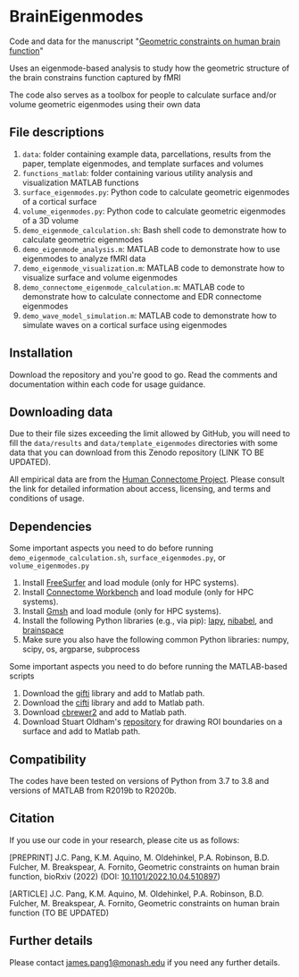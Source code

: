 # BrainEigenmodes
Code and data for the manuscript "[Geometric constraints on human brain function](https://www.biorxiv.org/content/10.1101/2022.10.04.510897v1)"

Uses an eigenmode-based analysis to study how the geometric structure of the brain constrains function captured by fMRI

The code also serves as a toolbox for people to calculate surface and/or volume geometric eigenmodes using their own data

## File descriptions

1. `data`: folder containing example data, parcellations, results from the paper, template eigenmodes, and template surfaces and volumes
2. `functions_matlab`: folder containing various utility analysis and visualization MATLAB functions
3. `surface_eigenmodes.py`: Python code to calculate geometric eigenmodes of a cortical surface
4. `volume_eigenmodes.py`: Python code to calculate geometric eigenmodes of a 3D volume
5. `demo_eigenmode_calculation.sh`: Bash shell code to demonstrate how to calculate geometric eigenmodes
6. `demo_eigenmode_analysis.m`: MATLAB code to demonstrate how to use eigenmodes to analyze fMRI data
7. `demo_eigenmode_visualization.m`: MATLAB code to demonstrate how to visualize surface and volume eigenmodes
8. `demo_connectome_eigenmode_calculation.m`: MATLAB code to demonstrate how to calculate connectome and EDR connectome eigenmodes
9. `demo_wave_model_simulation.m`: MATLAB code to demonstrate how to simulate waves on a cortical surface using eigenmodes

## Installation

Download the repository and you're good to go.
Read the comments and documentation within each code for usage guidance.

## Downloading data

Due to their file sizes exceeding the limit allowed by GitHub, you will need to fill the `data/results` and `data/template_eigenmodes` directories with some data that you can download from this Zenodo repository (LINK TO BE UPDATED).

All empirical data are from the [Human Connectome Project](https://db.humanconnectome.org/). Please consult the link for detailed information about access, licensing, and terms and conditions of usage.

## Dependencies

Some important aspects you need to do before running `demo_eigenmode_calculation.sh`, `surface_eigenmodes.py`, or `volume_eigenmodes.py`

1. Install [FreeSurfer](https://surfer.nmr.mgh.harvard.edu/fswiki/DownloadAndInstall) and load module (only for HPC systems).
2. Install [Connectome Workbench](https://www.humanconnectome.org/software/get-connectome-workbench) and load module (only for HPC systems).
3. Install [Gmsh](https://gmsh.info/) and load module (only for HPC systems).
4. Install the following Python libraries (e.g., via pip): [lapy](https://github.com/Deep-MI/LaPy), [nibabel](https://nipy.org/nibabel/), and [brainspace](https://brainspace.readthedocs.io/en/latest/pages/install.html)
5. Make sure you also have the following common Python libraries: numpy, scipy, os, argparse, subprocess

Some important aspects you need to do before running the MATLAB-based scripts

1. Download the [gifti](https://github.com/gllmflndn/gifti) library and add to Matlab path.
2. Download the [cifti](https://github.com/Washington-University/cifti-matlab) library and add to Matlab path.
3. Download [cbrewer2](https://au.mathworks.com/matlabcentral/fileexchange/58350-cbrewer2?s_tid=srchtitle) and add to Matlab path.
4. Download Stuart Oldham's [repository](https://github.com/StuartJO/plotSurfaceROIBoundary) for drawing ROI boundaries on a surface and add to Matlab path. 

## Compatibility

The codes have been tested on versions of Python from 3.7 to 3.8 and versions of MATLAB from R2019b to R2020b.

## Citation

If you use our code in your research, please cite us as follows:

[PREPRINT] J.C. Pang, K.M. Aquino, M. Oldehinkel, P.A. Robinson, B.D. Fulcher, M. Breakspear, A. Fornito, Geometric constraints on human brain function, bioRxiv (2022) (DOI: [10.1101/2022.10.04.510897](https://www.biorxiv.org/content/10.1101/2022.10.04.510897v2))

[ARTICLE] J.C. Pang, K.M. Aquino, M. Oldehinkel, P.A. Robinson, B.D. Fulcher, M. Breakspear, A. Fornito, Geometric constraints on human brain function (TO BE UPDATED)

## Further details

Please contact james.pang1@monash.edu if you need any further details.
